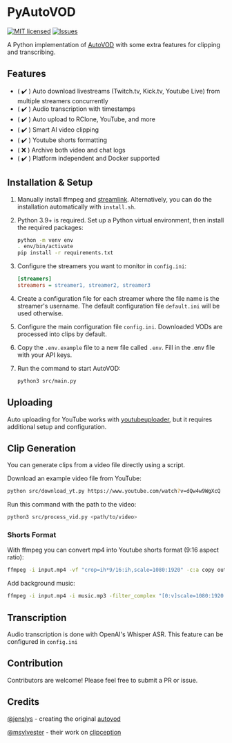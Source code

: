 # PyAutoVOD
[![MIT licensed](https://img.shields.io/badge/license-MIT-blue.svg)](./LICENSE)
[![Issues](https://img.shields.io/github/issues/0jc1/py-autovod.svg)](https://github.com/0jc1/py-autovod/issues)

A Python implementation of [AutoVOD](https://github.com/jenslys/AutoVOD) with some extra features for clipping and transcribing. 

## Features
- ( :heavy_check_mark: ) Auto download livestreams (Twitch.tv, Kick.tv, Youtube Live) from multiple streamers concurrently
- ( :heavy_check_mark: ) Audio transcription with timestamps 
- ( :heavy_check_mark: ) Auto upload to RClone, YouTube, and more
- ( :heavy_check_mark: ) Smart AI video clipping
- ( :heavy_check_mark: ) Youtube shorts formatting
- ( :x: ) Archive both video and chat logs
- ( :heavy_check_mark: ) Platform independent and Docker supported

## Installation & Setup

1. Manually install ffmpeg and [streamlink](https://github.com/streamlink/streamlink). Alternatively, you can do the installation automatically with `install.sh`.

2. Python 3.9+ is required. Set up a Python virtual environment, then install the required packages:
   ```bash
   python -m venv env
   . env/bin/activate
   pip install -r requirements.txt
   ```
   
3. Configure the streamers you want to monitor in `config.ini`:
   ```ini
   [streamers]
   streamers = streamer1, streamer2, streamer3
   ```

4. Create a configuration file for each streamer where the file name is the streamer's username. The default configuration file `default.ini` will be used otherwise.

5. Configure the main configuration file `config.ini`. Downloaded VODs are processed into clips by default.

6. Copy the `.env.example` file to a new file called `.env`. Fill in the .env file with your API keys.

7. Run the command to start AutoVOD:
   ```bash
   python3 src/main.py
   ```

## Uploading 

Auto uploading for YouTube works with [youtubeuploader](https://github.com/porjo/youtubeuploader), but it requires additional setup and configuration. 

## Clip Generation

You can generate clips from a video file directly using a script. 

Download an example video file from YouTube:

   ```bash
   python src/download_yt.py https://www.youtube.com/watch?v=dQw4w9WgXcQ
   ``` 

   Run this command with the path to the video:
   ```bash
   python3 src/process_vid.py <path/to/video>
   ``` 

### Shorts Format
With ffmpeg you can convert mp4 into Youtube shorts format (9:16 aspect ratio):
```bash
ffmpeg -i input.mp4 -vf "crop=ih*9/16:ih,scale=1080:1920" -c:a copy output.mp4

```
Add background music:
```bash
ffmpeg -i input.mp4 -i music.mp3 -filter_complex "[0:v]scale=1080:1920:force_original_aspect_ratio=decrease,pad=1080:1920:(ow-iw)/2:(oh-ih)/2[v];[1:a]volume=0.3[a1];[0:a][a1]amix=inputs=2[a]" -map "[v]" -map "[a]" -shortest output.mp4
```


## Transcription

Audio transcription is done with OpenAI's Whisper ASR. This feature can be configured in `config.ini`

## Contribution

Contributors are welcome! Please feel free to submit a PR or issue.

## Credits

[@jenslys](https://github.com/jenslys) - creating the original [autovod](https://github.com/jenslys/AutoVOD)  

[@msylvester](https://github.com/msylvester) - their work on [clipception](https://github.com/msylvester/Clipception)
